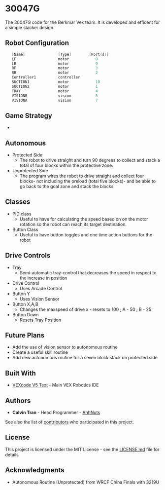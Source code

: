 # 30047G

The 30047G code for the Berkmar Vex team. It is developed and efficent for a simple stacker design. 

## Robot Configuration 
```c++
   [Name]               [Type]        [Port(s)]
   LF                   motor            8               
   LB                   motor            9               
   RF                   motor            3               
   RB                   motor            2                
   Controller1          controller                    
   SUCTION1             motor            10               
   SUCTION2             motor            1               
   TRAY                 motor            4                
   VISIONB              vision           5               
   VISIONA              vision           7         
```
## Game Strategy 
- 
## Autonomous
* Protected Side 
  - The robot to drive straight and turn 90 degrees to collect and stack a total of four blocks within the protective zone. 
* Unprotected Side
  - The program wires the robot to drive straight and collect four blocks- not including the preload (total five blocks)- and be able to go back to the goal zone and stack the blocks.
  
## Classes
* PID class
   - Useful to have for calculating the speed based on on the motor rotation so the robot can reach its target destination.
* Button Class
   - Useful to have button toggles and one time action buttons for the robot
## Drive Controls 
* Tray
  - Semi-automatic tray-control that decreases the speed in respect to the increase in position
* Drive Control
  - Uses Arcade Control
* Button Y
  - Uses Vision Sensor
* Button X,A,B 
  - Changes the maxspeed of drive x - resets to 100 ; A - 50 ; B - 25
* Button Down
  - Resets Tray Position
## Future Plans
* Add the use of vision sensor to autonomous routine
* Create a useful skill routine
* Add new autonomous routine for a seven block stack on protected side 

## Built With

* [VEXcode V5 Text](https://www.vexrobotics.com/vexcode-download) - Main VEX Robotics IDE

## Authors

* **Calvin Tran** - Head Programmer - [AhhNuts](https://github.com/AhhNuts)

See also the list of [contributors](https://github.com/your/project/contributors) who participated in this project.

## License

This project is licensed under the MIT License - see the [LICENSE.md](LICENSE) file for details

## Acknowledgments

* Autonomous Routine (Unprotected) from WRCF China Finals with 3219U 


